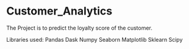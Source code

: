 # Customer_Analytics
The Project is to predict the loyalty score of the customer.

Libraries used:
Pandas
Dask
Numpy
Seaborn
Matplotlib
Sklearn
Scipy
